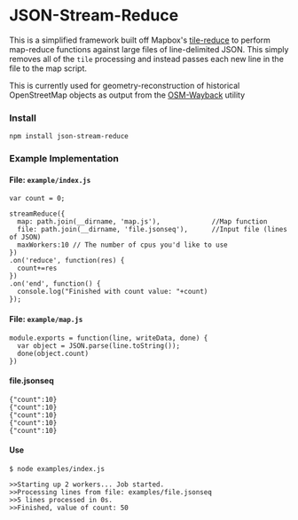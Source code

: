 # JSON-Stream-Reduce

This is a simplified framework built off Mapbox's [tile-reduce](//github.com/mapbox/tile-reduce) to perform map-reduce functions against large files of line-delimited JSON. This simply removes all of the `tile` processing and instead passes each new line in the file to the map script.

This is currently used for geometry-reconstruction of historical OpenStreetMap objects as output from the [OSM-Wayback](//github.com/osmlab/osm-wayback) utility

### Install

    npm install json-stream-reduce

### Example Implementation

#### File: `example/index.js`

    var count = 0;

    streamReduce({
      map: path.join(__dirname, 'map.js'),             //Map function
      file: path.join(__dirname, 'file.jsonseq'),      //Input file (lines of JSON)
      maxWorkers:10 // The number of cpus you'd like to use
    })
    .on('reduce', function(res) {
      count+=res
    })
    .on('end', function() {
      console.log("Finished with count value: "+count)
    });

#### File: `example/map.js`

    module.exports = function(line, writeData, done) {
      var object = JSON.parse(line.toString());
      done(object.count)
    })

#### file.jsonseq

	{"count":10}
	{"count":10}
	{"count":10}
	{"count":10}
	{"count":10}

#### Use
	$ node examples/index.js

	>>Starting up 2 workers... Job started.
	>>Processing lines from file: examples/file.jsonseq
	>>5 lines processed in 0s.
	>>Finished, value of count: 50
